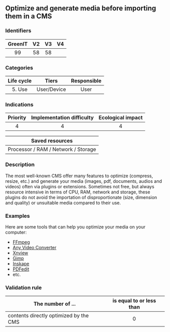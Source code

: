## Optimize and generate media before importing them in a CMS

### Identifiers

| GreenIT | V2  | V3  |  V4  |
|:-------:|:---:|:---:|:----:|
|    99   | 58  | 58  |      |

### Categories

| Life cycle |    Tiers    | Responsible |
|:----------:|:-----------:|:-----------:|
|   5. Use   | User/Device |    User     |

### Indications

|      Priority      | Implementation difficulty | Ecological impact |
|:------------------:|:-------------------------:|:-----------------:|
|         4          |             4             |         4         |

|                      Saved resources                      |
|:---------------------------------------------------------:|
|            Processor / RAM / Network / Storage            |

### Description

The most well-known CMS offer many features to optimize (compress, resize, etc.) and generate your media (images, pdf, 
documents, audios and videos) often via plugins or extensions. Sometimes not free, but always resource intensive in terms
of CPU, RAM, network and storage, these plugins do not avoid the importation of disproportionate (size, dimension and quality) 
or unsuitable media compared to their use.

### Examples

Here are some tools that can help you optimize your media on your computer:

- [FFmpeg](https://www.ffmpeg.org/)
- [Any Video Converter](https://www.any-video-converter.com/products/video-converter-free/)
- [Xnview](https://www.xnview.com/)
- [Gimp](https://www.gimp.org/)
- [Inskape](https://inkscape.org/en/)
- [PDFedit](https://sourceforge.net/projects/pdfedit/)
- etc.

### Validation rule

| The number of ...                                 | is equal to or less than |  
|---------------------------------------------------|:------------------------:|
| contents directly optimized by the CMS |             0            |
